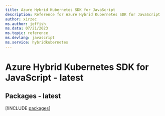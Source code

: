 ```yaml
---
title: Azure Hybrid Kubernetes SDK for JavaScript
description: Reference for Azure Hybrid Kubernetes SDK for JavaScript
author: xirzec
ms.author: jeffish
ms.data: 07/21/2023
ms.topic: reference
ms.devlang: javascript
ms.service: hybridkubernetes
---
```

# Azure Hybrid Kubernetes SDK for JavaScript - latest
## Packages - latest
[!INCLUDE [packages](hybrid-kubernetes-index.md)]